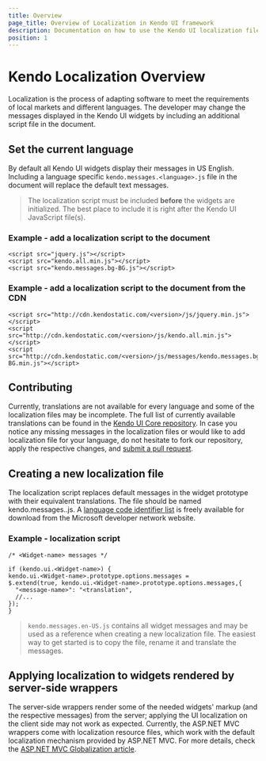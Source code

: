 ```yaml
---
title: Overview
page_title: Overview of Localization in Kendo UI framework
description: Documentation on how to use the Kendo UI localization files in order to change the default messages of widgets.
position: 1
---
```

# Kendo Localization Overview

Localization is the process of adapting software to meet the requirements of local markets and different languages.
The developer may change the messages displayed in the Kendo UI widgets by including an additional script file in the document.

## Set the current language

By default all Kendo UI widgets display their messages in US English. Including a language specific `kendo.messages.<language>.js` file in the document will replace the default text messages.

> The localization script must be included **before** the widgets are initialized. The best place to include it is right after the Kendo UI JavaScript file(s).

### Example - add a localization script to the document

    <script src="jquery.js"></script>
    <script src="kendo.all.min.js"></script>
    <script src="kendo.messages.bg-BG.js"></script>

### Example - add a localization script to the document from the CDN

    <script src="http://cdn.kendostatic.com/<version>/js/jquery.min.js"></script>
    <script src="http://cdn.kendostatic.com/<version>/js/kendo.all.min.js"></script>
    <script src="http://cdn.kendostatic.com/<version>/js/messages/kendo.messages.bg-BG.min.js"></script>

## Contributing

Currently, translations are not available for every language and some of the localization files may be incomplete.
The full list of currently available translations can be found in the [Kendo UI Core repository](https://github.com/telerik/kendo-ui-core/tree/master/src/messages).
In case you notice any missing messages in the localization files or would like to add localization file for your language, do not hesitate to fork our repository, apply the respective changes, and [submit a pull request](https://github.com/telerik/kendo-ui-core/blob/master/CONTRIBUTING.md#3-submit-a-pull-request).

## Creating a new localization file

The localization script replaces default messages in the widget prototype with their equivalent translations. The file should be named kendo.messages.<language>.js.
A [language code identifier list](http://msdn.microsoft.com/en-us/library/cc233965.aspx) is freely available for download from the Microsoft developer network website.

### Example - localization script

    /* <Widget-name> messages */

    if (kendo.ui.<Widget-name>) {
    kendo.ui.<Widget-name>.prototype.options.messages =
    $.extend(true, kendo.ui.<Widget-name>.prototype.options.messages,{
      "<message-name>": "<translation",
      //...
    });
    }

> `kendo.messages.en-US.js` contains all widget messages and may be used as a reference when creating a new localization file. The easiest way to get started is to copy the file, rename it and translate the messages.

## Applying localization to widgets rendered by server-side wrappers

The server-side wrappers render some of the needed widgets' markup (and the respective messages) from the server; applying the UI localization on the client side may not work as expected.
Currently, the ASP.NET MVC wrappers come with localization resource files, which work with the default localization mechanism provided by ASP.NET MVC. For more details, check the [ASP.NET MVC Globalization article](/getting-started/using-kendo-with/aspnet-mvc/globalization#localized-user-interface).
